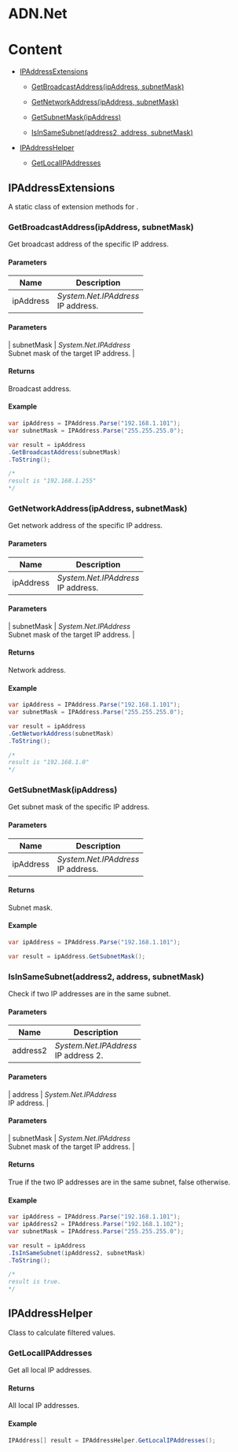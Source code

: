 # ADN.Net

# Content

- [IPAddressExtensions](#T:ADN.Net.IPAddressExtensions)

  - [GetBroadcastAddress(ipAddress, subnetMask)](#IPAddressExtensions.GetBroadcastAddress(ipAddress,subnetMask))

  - [GetNetworkAddress(ipAddress, subnetMask)](#IPAddressExtensions.GetNetworkAddress(ipAddress,subnetMask))

  - [GetSubnetMask(ipAddress)](#IPAddressExtensions.GetSubnetMask(ipAddress))

  - [IsInSameSubnet(address2, address, subnetMask)](#IPAddressExtensions.IsInSameSubnet(address2,address,subnetMask))

- [IPAddressHelper](#T:ADN.Net.IPAddressHelper)

  - [GetLocalIPAddresses](#IPAddressHelper.GetLocalIPAddresses)

<a name='T:ADN.Net.IPAddressExtensions'></a>


## IPAddressExtensions

A static class of extension methods for .

<a name='IPAddressExtensions.GetBroadcastAddress(ipAddress,subnetMask)'></a>


### GetBroadcastAddress(ipAddress, subnetMask)

Get broadcast address of the specific IP address.


#### Parameters

| Name | Description |
| ---- | ----------- |
| ipAddress | *System.Net.IPAddress*<br>IP address. |

#### Parameters

| subnetMask | *System.Net.IPAddress*<br>Subnet mask of the target IP address. |


#### Returns

Broadcast address.


#### Example

```csharp
var ipAddress = IPAddress.Parse("192.168.1.101");
var subnetMask = IPAddress.Parse("255.255.255.0");

var result = ipAddress
.GetBroadcastAddress(subnetMask)
.ToString();

/*
result is "192.168.1.255"
*/
```

<a name='IPAddressExtensions.GetNetworkAddress(ipAddress,subnetMask)'></a>


### GetNetworkAddress(ipAddress, subnetMask)

Get network address of the specific IP address.


#### Parameters

| Name | Description |
| ---- | ----------- |
| ipAddress | *System.Net.IPAddress*<br>IP address. |

#### Parameters

| subnetMask | *System.Net.IPAddress*<br>Subnet mask of the target IP address. |


#### Returns

Network address.


#### Example

```csharp
var ipAddress = IPAddress.Parse("192.168.1.101");
var subnetMask = IPAddress.Parse("255.255.255.0");

var result = ipAddress
.GetNetworkAddress(subnetMask)
.ToString();

/*
result is "192.168.1.0"
*/
```

<a name='IPAddressExtensions.GetSubnetMask(ipAddress)'></a>


### GetSubnetMask(ipAddress)

Get subnet mask of the specific IP address.


#### Parameters

| Name | Description |
| ---- | ----------- |
| ipAddress | *System.Net.IPAddress*<br>IP address. |


#### Returns

Subnet mask.


#### Example

```csharp
var ipAddress = IPAddress.Parse("192.168.1.101");

var result = ipAddress.GetSubnetMask();
```

<a name='IPAddressExtensions.IsInSameSubnet(address2,address,subnetMask)'></a>


### IsInSameSubnet(address2, address, subnetMask)

Check if two IP addresses are in the same subnet.


#### Parameters

| Name | Description |
| ---- | ----------- |
| address2 | *System.Net.IPAddress*<br>IP address 2. |

#### Parameters

| address | *System.Net.IPAddress*<br>IP address. |

#### Parameters

| subnetMask | *System.Net.IPAddress*<br>Subnet mask of the target IP address. |


#### Returns

True if the two IP addresses are in the same subnet, false otherwise.


#### Example

```csharp
var ipAddress = IPAddress.Parse("192.168.1.101");
var ipAddress2 = IPAddress.Parse("192.168.1.102");
var subnetMask = IPAddress.Parse("255.255.255.0");

var result = ipAddress
.IsInSameSubnet(ipAddress2, subnetMask)
.ToString();

/*
result is true.
*/
```

<a name='T:ADN.Net.IPAddressHelper'></a>


## IPAddressHelper

Class to calculate filtered values.

<a name='IPAddressHelper.GetLocalIPAddresses'></a>


### GetLocalIPAddresses

Get all local IP addresses.


#### Returns

All local IP addresses.


#### Example

```csharp
IPAddress[] result = IPAddressHelper.GetLocalIPAddresses();
```

